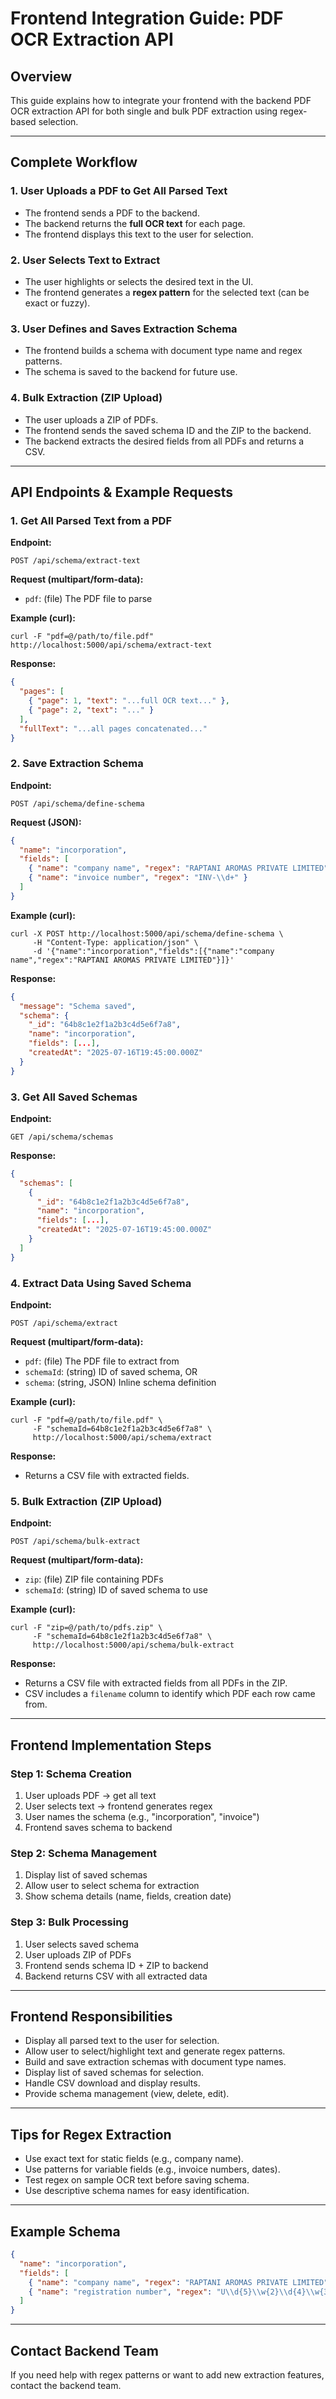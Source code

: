# Frontend Integration Guide: PDF OCR Extraction API

## Overview
This guide explains how to integrate your frontend with the backend PDF OCR extraction API for both single and bulk PDF extraction using regex-based selection.

---

## **Complete Workflow**

### 1. **User Uploads a PDF to Get All Parsed Text**
- The frontend sends a PDF to the backend.
- The backend returns the **full OCR text** for each page.
- The frontend displays this text to the user for selection.

### 2. **User Selects Text to Extract**
- The user highlights or selects the desired text in the UI.
- The frontend generates a **regex pattern** for the selected text (can be exact or fuzzy).

### 3. **User Defines and Saves Extraction Schema**
- The frontend builds a schema with document type name and regex patterns.
- The schema is saved to the backend for future use.

### 4. **Bulk Extraction (ZIP Upload)**
- The user uploads a ZIP of PDFs.
- The frontend sends the saved schema ID and the ZIP to the backend.
- The backend extracts the desired fields from all PDFs and returns a CSV.

---

## **API Endpoints & Example Requests**

### **1. Get All Parsed Text from a PDF**
**Endpoint:**
```
POST /api/schema/extract-text
```
**Request (multipart/form-data):**
- `pdf`: (file) The PDF file to parse

**Example (curl):**
```
curl -F "pdf=@/path/to/file.pdf" http://localhost:5000/api/schema/extract-text
```

**Response:**
```json
{
  "pages": [
    { "page": 1, "text": "...full OCR text..." },
    { "page": 2, "text": "..." }
  ],
  "fullText": "...all pages concatenated..."
}
```

### **2. Save Extraction Schema**
**Endpoint:**
```
POST /api/schema/define-schema
```
**Request (JSON):**
```json
{
  "name": "incorporation",
  "fields": [
    { "name": "company name", "regex": "RAPTANI AROMAS PRIVATE LIMITED" },
    { "name": "invoice number", "regex": "INV-\\d+" }
  ]
}
```

**Example (curl):**
```
curl -X POST http://localhost:5000/api/schema/define-schema \
     -H "Content-Type: application/json" \
     -d '{"name":"incorporation","fields":[{"name":"company name","regex":"RAPTANI AROMAS PRIVATE LIMITED"}]}'
```

**Response:**
```json
{
  "message": "Schema saved",
  "schema": {
    "_id": "64b8c1e2f1a2b3c4d5e6f7a8",
    "name": "incorporation",
    "fields": [...],
    "createdAt": "2025-07-16T19:45:00.000Z"
  }
}
```

### **3. Get All Saved Schemas**
**Endpoint:**
```
GET /api/schema/schemas
```

**Response:**
```json
{
  "schemas": [
    {
      "_id": "64b8c1e2f1a2b3c4d5e6f7a8",
      "name": "incorporation",
      "fields": [...],
      "createdAt": "2025-07-16T19:45:00.000Z"
    }
  ]
}
```

### **4. Extract Data Using Saved Schema**
**Endpoint:**
```
POST /api/schema/extract
```
**Request (multipart/form-data):**
- `pdf`: (file) The PDF file to extract from
- `schemaId`: (string) ID of saved schema, OR
- `schema`: (string, JSON) Inline schema definition

**Example (curl):**
```
curl -F "pdf=@/path/to/file.pdf" \
     -F "schemaId=64b8c1e2f1a2b3c4d5e6f7a8" \
     http://localhost:5000/api/schema/extract
```

**Response:**
- Returns a CSV file with extracted fields.

### **5. Bulk Extraction (ZIP Upload)**
**Endpoint:**
```
POST /api/schema/bulk-extract
```
**Request (multipart/form-data):**
- `zip`: (file) ZIP file containing PDFs
- `schemaId`: (string) ID of saved schema to use

**Example (curl):**
```
curl -F "zip=@/path/to/pdfs.zip" \
     -F "schemaId=64b8c1e2f1a2b3c4d5e6f7a8" \
     http://localhost:5000/api/schema/bulk-extract
```

**Response:**
- Returns a CSV file with extracted fields from all PDFs in the ZIP.
- CSV includes a `filename` column to identify which PDF each row came from.

---

## **Frontend Implementation Steps**

### **Step 1: Schema Creation**
1. User uploads PDF → get all text
2. User selects text → frontend generates regex
3. User names the schema (e.g., "incorporation", "invoice")
4. Frontend saves schema to backend

### **Step 2: Schema Management**
1. Display list of saved schemas
2. Allow user to select schema for extraction
3. Show schema details (name, fields, creation date)

### **Step 3: Bulk Processing**
1. User selects saved schema
2. User uploads ZIP of PDFs
3. Frontend sends schema ID + ZIP to backend
4. Backend returns CSV with all extracted data

---

## **Frontend Responsibilities**
- Display all parsed text to the user for selection.
- Allow user to select/highlight text and generate regex patterns.
- Build and save extraction schemas with document type names.
- Display list of saved schemas for selection.
- Handle CSV download and display results.
- Provide schema management (view, delete, edit).

---

## **Tips for Regex Extraction**
- Use exact text for static fields (e.g., company name).
- Use patterns for variable fields (e.g., invoice numbers, dates).
- Test regex on sample OCR text before saving schema.
- Use descriptive schema names for easy identification.

---

## **Example Schema**
```json
{
  "name": "incorporation",
  "fields": [
    { "name": "company name", "regex": "RAPTANI AROMAS PRIVATE LIMITED" },
    { "name": "registration number", "regex": "U\\d{5}\\w{2}\\d{4}\\w{3}\\d{6}" }
  ]
}
```

---

## **Contact Backend Team**
If you need help with regex patterns or want to add new extraction features, contact the backend team. 